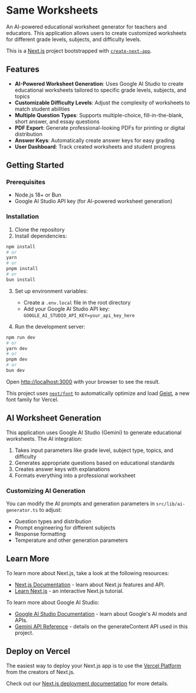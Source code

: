 # Same Worksheets

An AI-powered educational worksheet generator for teachers and educators. This application allows users to create customized worksheets for different grade levels, subjects, and difficulty levels.

This is a [Next.js](https://nextjs.org) project bootstrapped with [`create-next-app`](https://nextjs.org/docs/app/api-reference/cli/create-next-app).

## Features

- **AI-Powered Worksheet Generation**: Uses Google AI Studio to create educational worksheets tailored to specific grade levels, subjects, and topics
- **Customizable Difficulty Levels**: Adjust the complexity of worksheets to match student abilities
- **Multiple Question Types**: Supports multiple-choice, fill-in-the-blank, short answer, and essay questions
- **PDF Export**: Generate professional-looking PDFs for printing or digital distribution
- **Answer Keys**: Automatically create answer keys for easy grading
- **User Dashboard**: Track created worksheets and student progress

## Getting Started

### Prerequisites

- Node.js 18+ or Bun
- Google AI Studio API key (for AI-powered worksheet generation)

### Installation

1. Clone the repository
2. Install dependencies:

```bash
npm install
# or
yarn
# or
pnpm install
# or
bun install
```

3. Set up environment variables:
   - Create a `.env.local` file in the root directory
   - Add your Google AI Studio API key: `GOOGLE_AI_STUDIO_API_KEY=your_api_key_here`

4. Run the development server:

```bash
npm run dev
# or
yarn dev
# or
pnpm dev
# or
bun dev
```

Open [http://localhost:3000](http://localhost:3000) with your browser to see the result.

This project uses [`next/font`](https://nextjs.org/docs/app/building-your-application/optimizing/fonts) to automatically optimize and load [Geist](https://vercel.com/font), a new font family for Vercel.

## AI Worksheet Generation

This application uses Google AI Studio (Gemini) to generate educational worksheets. The AI integration:

1. Takes input parameters like grade level, subject type, topics, and difficulty
2. Generates appropriate questions based on educational standards
3. Creates answer keys with explanations
4. Formats everything into a professional worksheet

### Customizing AI Generation

You can modify the AI prompts and generation parameters in `src/lib/ai-generator.ts` to adjust:

- Question types and distribution
- Prompt engineering for different subjects
- Response formatting
- Temperature and other generation parameters

## Learn More

To learn more about Next.js, take a look at the following resources:

- [Next.js Documentation](https://nextjs.org/docs) - learn about Next.js features and API.
- [Learn Next.js](https://nextjs.org/learn) - an interactive Next.js tutorial.

To learn more about Google AI Studio:

- [Google AI Studio Documentation](https://ai.google.dev/docs) - learn about Google's AI models and APIs.
- [Gemini API Reference](https://ai.google.dev/api/rest/v1beta/models/generateContent) - details on the generateContent API used in this project.

## Deploy on Vercel

The easiest way to deploy your Next.js app is to use the [Vercel Platform](https://vercel.com/new?utm_medium=default-template&filter=next.js&utm_source=create-next-app&utm_campaign=create-next-app-readme) from the creators of Next.js.

Check out our [Next.js deployment documentation](https://nextjs.org/docs/app/building-your-application/deploying) for more details.
